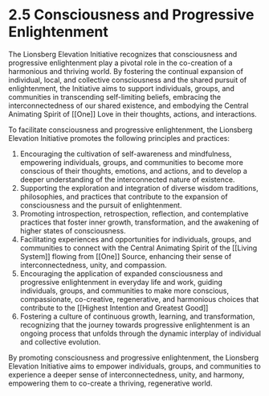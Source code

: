 # 2.5 Consciousness and Progressive Enlightenment

The Lionsberg Elevation Initiative recognizes that consciousness and progressive enlightenment play a pivotal role in the co-creation of a harmonious and thriving world. By fostering the continual expansion of individual, local, and collective consciousness and the shared pursuit of enlightenment, the Initiative aims to support individuals, groups, and communities in transcending self-limiting beliefs, embracing the interconnectedness of our shared existence, and embodying the Central Animating Spirit of [[One]] Love in their thoughts, actions, and interactions.

To facilitate consciousness and progressive enlightenment, the Lionsberg Elevation Initiative promotes the following principles and practices:

1.  Encouraging the cultivation of self-awareness and mindfulness, empowering individuals, groups, and communities to become more conscious of their thoughts, emotions, and actions, and to develop a deeper understanding of the interconnected nature of existence.
2.  Supporting the exploration and integration of diverse wisdom traditions, philosophies, and practices that contribute to the expansion of consciousness and the pursuit of enlightenment.
3.  Promoting introspection, retrospection, reflection, and contemplative practices that foster inner growth, transformation, and the awakening of higher states of consciousness.
4.  Facilitating experiences and opportunities for individuals, groups, and communities to connect with the Central Animating Spirit of the [[Living System]] flowing from [[One]] Source, enhancing their sense of interconnectedness, unity, and compassion.
5.  Encouraging the application of expanded consciousness and progressive enlightenment in everyday life and work, guiding individuals, groups, and communities to make more conscious, compassionate, co-creative, regenerative, and harmonious choices that contribute to the [[Highest Intention and Greatest Good]] 
6.  Fostering a culture of continuous growth, learning, and transformation, recognizing that the journey towards progressive enlightenment is an ongoing process that unfolds through the dynamic interplay of individual and collective evolution.

By promoting consciousness and progressive enlightenment, the Lionsberg Elevation Initiative aims to empower individuals, groups, and communities to experience a deeper sense of interconnectedness, unity, and harmony, empowering them to co-create a thriving, regenerative world. 